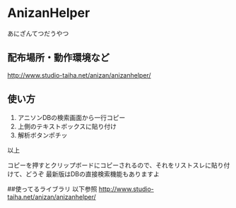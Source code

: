 AnizanHelper
============

あにざんてつだうやつ

## 配布場所・動作環境など
http://www.studio-taiha.net/anizan/anizanhelper/

## 使い方
1. アニソンDBの検索画面から一行コピー
1. 上側のテキストボックスに貼り付け
1. 解析ボタンポチッ

以上

コピーを押すとクリップボードにコピーされるので、それをリストスレに貼り付けて、どうぞ
最新版はDBの直接検索機能もありますよ

##使ってるライブラリ
以下参照
http://www.studio-taiha.net/anizan/anizanhelper/
